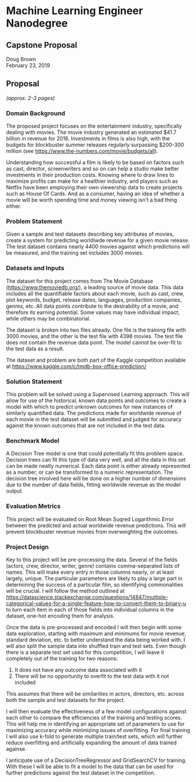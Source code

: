# Machine Learning Engineer Nanodegree
## Capstone Proposal
Doug Brown  
February 23, 2019

## Proposal
_(approx. 2-3 pages)_

### Domain Background
The proposed project focuses on the entertainment industry, specifically dealing with movies. The movie industry generated an estimated $41.7 billion in revenue for 2018. Investments in films is also high, with the budgets for blockbuster summer releases regularly surpassing $200-300 million (see https://www.the-numbers.com/movie/budgets/all).

Understanding how successful a film is likely to be based on factors such as cast, director, screenwriters and so on can help a studio make better investments in their production costs. Knowing where to draw lines to maximize profits can make for a healthier industry, and players such as Netflix have been employing their own viewership data to create projects such as House Of Cards. And as a consumer, having an idea of whether a movie will be worth spending time and money viewing isn't a bad thing either.

### Problem Statement
Given a sample and test datasets describing key attributes of movies, create a system for predicting worldiwde revenue for a given movie release. The test dataset contains nearly 4400 movies against which predictions will be measured, and the training set includes 3000 movies.

### Datasets and Inputs
The dataset for this project comes from The Movie Database (https://www.themoviedb.org/), a leading source of movie data. This data includes all the quantifiable factors about each movie, such as cast, crew, plot keywords, budget, release dates, languages, production companies, genres, etc. All data points contribute to the desirability of a movie, and therefore its earning potential. Some values may have individual impact, while others may be combinatorial.

The dataset is broken into two files already. One file is the training file with 3000 movies, and the other is the test file with 4398 movies. The test file does not contain the revenue data point. The model cannot be over-fit to the test data as a result.

The dataset and problem are both part of the Kaggle competition available at https://www.kaggle.com/c/tmdb-box-office-prediction/

### Solution Statement
This problem will be solved using a Supervised Learning approach. This will allow for use of the historical, known data points and outcomes to create a model with which to predict unknown outcomes for new instances of similarly quantified data. The predictions made for worldwide revenue of each movie in the test dataset will be submitted and judged for accuracy against the known outcomes that are not included in the test data.

### Benchmark Model
A Decision Tree model is one that could potentially fit this problem space. Decision trees can fit this type of data very well, and all the data in this set can be made neatly numerical. Each data point is either already represented as a number, or can be transformed to a numeric representation. The decision tree involved here will be done on a higher number of dimensions due to the number of data fields, fitting worldwide revenue as the model output.

### Evaluation Metrics
This project will be evaluated on Root Mean Suqred Logarithmic Error between the predicted and actual worldwide revenue predictions. This will prevent blockbuster revenue movies from overweighting the outcomes.

### Project Design
Key to this project will be pre-processing the data. Several of the fields (actors, crew, director, writer, genre) contains comma-separated lists of names. This will make every entry in those columns nearly, or at least largely, unique. The particular parameters are likely to play a large part in determining the success of a particular film, so identifying commonalities will be crucial. I will follow the method outlined at https://datascience.stackexchange.com/questions/14847/multiple-categorical-values-for-a-single-feature-how-to-convert-them-to-binary-u to turn each item in each of those fields into individual columns in the dataset, one-hot encoding them for analysis.

Once the data is pre-processed and encoded I will then begin with some data exploration, starting with maximum and minimums for movie revenue, standard deviation, etc. to better understand the data being worked with. I will also split the sample data into shuffled train and test sets. Even though there is a separate test set used for this competition, I will leave it completely out of the training for two reasons:

1. It does not have any outcome data associated with it
2. There will be no opportunity to overfit to the test data with it not included

This assumes that there will be similarities in actors, directors, etc. across both the sample and test datasets for the project.

I will then evaluate the effectiveness of a few model configurations against each other to compare the efficiencies of the training and testing scores. This will help me in identifying an appropriate set of parameters to use for maximizing accuracy while minimizing issues of overfitting. For final training I will also use k-fold to generate multiple train/test sets, which will further reduce overfitting and artificially expanding the amount of data trained againse.

I anticipate use of a DecisionTreeRegressor and GridSearchCV for training. With these I will be able to fit a model to the data that can be used for further predictions against the test dataset in the competition.